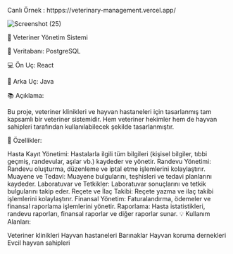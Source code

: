 Canlı Örnek :  httpps://veterinary-management.vercel.app/


![Screenshot (25)](https://github.com/batuhanlog/Veterinary_Management/assets/82649079/906c56e6-4b53-44fe-8dd3-d921a70d294a)

🚀 Veteriner Yönetim Sistemi

💾 Veritabanı: PostgreSQL

💻 Ön Uç: React

💪 Arka Uç: Java

📚 Açıklama:

Bu proje, veteriner klinikleri ve hayvan hastaneleri için tasarlanmış tam kapsamlı bir veteriner sistemidir. Hem veteriner hekimler hem de hayvan sahipleri tarafından kullanılabilecek şekilde tasarlanmıştır.

🐾 Özellikler:

Hasta Kayıt Yönetimi: Hastalarla ilgili tüm bilgileri (kişisel bilgiler, tıbbi geçmiş, randevular, aşılar vb.) kaydeder ve yönetir.
Randevu Yönetimi: Randevu oluşturma, düzenleme ve iptal etme işlemlerini kolaylaştırır.
Muayene ve Tedavi: Muayene bulgularını, teşhisleri ve tedavi planlarını kaydeder.
Laboratuvar ve Tetkikler: Laboratuvar sonuçlarını ve tetkik bulgularını takip eder.
Reçete ve İlaç Takibi: Reçete yazma ve ilaç takibi işlemlerini kolaylaştırır.
Finansal Yönetim: Faturalandırma, ödemeler ve finansal raporlama işlemlerini yönetir.
Raporlama: Hasta istatistikleri, randevu raporları, finansal raporlar ve diğer raporlar sunar.
💡 Kullanım Alanları:

Veteriner klinikleri
Hayvan hastaneleri
Barınaklar
Hayvan koruma dernekleri
Evcil hayvan sahipleri
